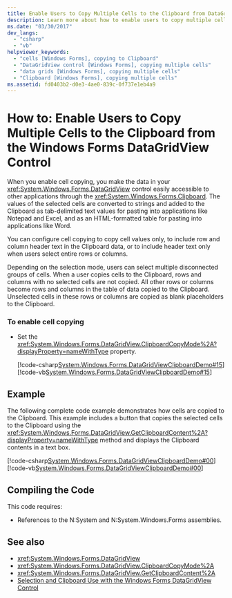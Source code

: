```yaml
---
title: Enable Users to Copy Multiple Cells to the Clipboard from DataGridView Control
description: Learn more about how to enable users to copy multiple cells to the clipboard from the Windows Forms DataGridView control.
ms.date: "03/30/2017"
dev_langs: 
  - "csharp"
  - "vb"
helpviewer_keywords: 
  - "cells [Windows Forms], copying to Clipboard"
  - "DataGridView control [Windows Forms], copying multiple cells"
  - "data grids [Windows Forms], copying multiple cells"
  - "Clipboard [Windows Forms], copying multiple cells"
ms.assetid: fd0403b2-d0e3-4ae0-839c-0f737e1eb4a9
---
```

# How to: Enable Users to Copy Multiple Cells to the Clipboard from the Windows Forms DataGridView Control
When you enable cell copying, you make the data in your <xref:System.Windows.Forms.DataGridView> control easily accessible to other applications through the <xref:System.Windows.Forms.Clipboard>. The values of the selected cells are converted to strings and added to the Clipboard as tab-delimited text values for pasting into applications like Notepad and Excel, and as an HTML-formatted table for pasting into applications like Word.  
  
 You can configure cell copying to copy cell values only, to include row and column header text in the Clipboard data, or to include header text only when users select entire rows or columns.  
  
 Depending on the selection mode, users can select multiple disconnected groups of cells. When a user copies cells to the Clipboard, rows and columns with no selected cells are not copied. All other rows or columns become rows and columns in the table of data copied to the Clipboard. Unselected cells in these rows or columns are copied as blank placeholders to the Clipboard.  
  
### To enable cell copying  
  
- Set the <xref:System.Windows.Forms.DataGridView.ClipboardCopyMode%2A?displayProperty=nameWithType> property.  
  
     [!code-csharp[System.Windows.Forms.DataGridViewClipboardDemo#15](~/samples/snippets/csharp/VS_Snippets_Winforms/System.Windows.Forms.DataGridViewClipboardDemo/CS/datagridviewclipboarddemo.cs#15)]
     [!code-vb[System.Windows.Forms.DataGridViewClipboardDemo#15](~/samples/snippets/visualbasic/VS_Snippets_Winforms/System.Windows.Forms.DataGridViewClipboardDemo/VB/datagridviewclipboarddemo.vb#15)]  
  
## Example  
 The following complete code example demonstrates how cells are copied to the Clipboard. This example includes a button that copies the selected cells to the Clipboard using the <xref:System.Windows.Forms.DataGridView.GetClipboardContent%2A?displayProperty=nameWithType> method and displays the Clipboard contents in a text box.  
  
 [!code-csharp[System.Windows.Forms.DataGridViewClipboardDemo#00](~/samples/snippets/csharp/VS_Snippets_Winforms/System.Windows.Forms.DataGridViewClipboardDemo/CS/datagridviewclipboarddemo.cs#00)]
 [!code-vb[System.Windows.Forms.DataGridViewClipboardDemo#00](~/samples/snippets/visualbasic/VS_Snippets_Winforms/System.Windows.Forms.DataGridViewClipboardDemo/VB/datagridviewclipboarddemo.vb#00)]  
  
## Compiling the Code  
 This code requires:  
  
- References to the N:System and N:System.Windows.Forms assemblies.  
  
## See also

- <xref:System.Windows.Forms.DataGridView>
- <xref:System.Windows.Forms.DataGridView.ClipboardCopyMode%2A>
- <xref:System.Windows.Forms.DataGridView.GetClipboardContent%2A>
- [Selection and Clipboard Use with the Windows Forms DataGridView Control](selection-and-clipboard-use-with-the-windows-forms-datagridview-control.md)

